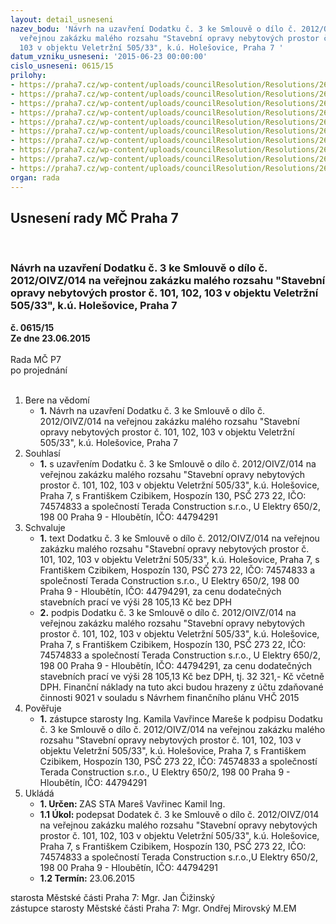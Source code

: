 ```yaml
---
layout: detail_usneseni
nazev_bodu: 'Návrh na uzavření Dodatku č. 3 ke Smlouvě o dílo č. 2012/OIVZ/014 na
  veřejnou zakázku malého rozsahu "Stavební opravy nebytových prostor č. 101, 102,
  103 v objektu Veletržní 505/33", k.ú. Holešovice, Praha 7 '
datum_vzniku_usneseni: '2015-06-23 00:00:00'
cislo_usneseni: 0615/15
prilohy:
- https://praha7.cz/wp-content/uploads/councilResolution/Resolutions/26234/40-15-1._d%c5%afvodov%c3%a1_zpr%c3%a1va.doc
- https://praha7.cz/wp-content/uploads/councilResolution/Resolutions/26234/40-15-2._sod.doc
- https://praha7.cz/wp-content/uploads/councilResolution/Resolutions/26234/40-15-3._dodatek_%c4%8d._1.doc
- https://praha7.cz/wp-content/uploads/councilResolution/Resolutions/26234/40-15-4._dodatek_2.doc
- https://praha7.cz/wp-content/uploads/councilResolution/Resolutions/26234/40-15-5._dodatek_%c4%8d._3.doc
- https://praha7.cz/wp-content/uploads/councilResolution/Resolutions/26234/40-15-6._polo%c5%bekov%c3%bd_rozpo%c4%8det.pdf
- https://praha7.cz/wp-content/uploads/councilResolution/Resolutions/26234/40-15-7._%c5%be%c3%a1dost_o_prodlou%c5%been%c3%ad_term%c3%adnu.pdf
- https://praha7.cz/wp-content/uploads/councilResolution/Resolutions/26234/40-15-8._zd%c5%afvodn%c4%9bn%c3%ad_zm%c4%9bny_ceny_-_istar.pdf
- https://praha7.cz/wp-content/uploads/councilResolution/Resolutions/26234/40-15-9.v%c3%bdpis_registru.pdf
- https://praha7.cz/wp-content/uploads/councilResolution/Resolutions/26234/40-15-10.obchodn%c3%ad_rejst%c5%99%c3%adk.pdf
organ: rada
---
```

<div id="ucUsn_pList" class="usn">
	<span><h2>Usnesení rady MČ Praha 7 </h2>
<br></span><div class="standBody">
<span><h3>Návrh na uzavření Dodatku č. 3 ke Smlouvě o dílo č. 2012/OIVZ/014 na veřejnou zakázku malého rozsahu "Stavební opravy nebytových prostor č. 101, 102, 103 v objektu Veletržní 505/33", k.ú. Holešovice, Praha 7 </h3></span><div class="center">
		<strong>č. 0615/15</strong><br>
	</div>
<div class="center">
		<strong>Ze dne 23.06.2015</strong><br><br>
	</div>Rada MČ P7<br> po projednání<br><br><ol>
<li>Bere na vědomí<ul><li>
<strong>1.</strong> Návrh na uzavření Dodatku č. 3 ke Smlouvě o dílo č. 2012/OIVZ/014 na veřejnou zakázku malého rozsahu "Stavební opravy nebytových prostor č. 101, 102, 103  v objektu Veletržní 505/33", k.ú. Holešovice, Praha 7 </li></ul>
</li>
<li>Souhlasí<ul><li>
<strong>1.</strong> s uzavřením Dodatku č. 3 ke Smlouvě o dílo č. 2012/OIVZ/014 na veřejnou zakázku malého rozsahu "Stavební opravy nebytových prostor č. 101, 102, 103 v objektu Veletržní 505/33", k.ú. Holešovice, Praha 7, s  Františkem Czibikem, Hospozín 130, PSČ 273 22, IČO:  74574833 a společností Terada Construction s.r.o., U Elektry 650/2, 198 00 Praha 9 - Hloubětín, IČO: 44794291 </li></ul>
</li>
<li>Schvaluje<ul>
<li>
<strong>1.</strong> text Dodatku č. 3 ke Smlouvě o dílo č. 2012/OIVZ/014 na veřejnou zakázku malého rozsahu "Stavební opravy nebytových prostor č. 101, 102, 103 v objektu Veletržní 505/33", k.ú. Holešovice, Praha 7, s Františkem Czibikem, Hospozín 130, PSČ 273 22, IČO: 74574833 a společností Terada Construction s.r.o., U Elektry 650/2, 198 00 Praha 9 - Hloubětín, IČO: 44794291, za cenu dodatečných stavebních prací ve výši 28 105,13 Kč bez DPH</li>
<li>
<strong>2.</strong> podpis Dodatku č. 3 ke Smlouvě o dílo č. 2012/OIVZ/014 na veřejnou zakázku malého rozsahu "Stavební opravy nebytových prostor č. 101, 102, 103 v objektu Veletržní 505/33", k.ú. Holešovice, Praha 7, s Františkem Czibikem, Hospozín 130, PSČ 273 22, IČO:  74574833 a společností Terada Construction s.r.o., U Elektry 650/2, 198 00 Praha 9 - Hloubětín, IČO: 44794291, za cenu dodatečných stavebních prací ve výši 28 105,13  Kč bez DPH, tj. 32 321,- Kč včetně DPH. Finanční náklady na tuto akci budou hrazeny z účtu zdaňované činnosti 9021 v souladu s Návrhem finančního plánu VHČ 2015 </li>
</ul>
</li>
<li>Pověřuje<ul><li>
<strong>1.</strong> zástupce starosty Ing. Kamila Vavřince Mareše k podpisu Dodatku č. 3  ke Smlouvě o dílo č. 2012/OIVZ/014 na veřejnou zakázku malého rozsahu "Stavební opravy nebytových prostor č. 101, 102, 103 v objektu Veletržní 505/33", k.ú. Holešovice, Praha 7, s Františkem Czibikem, Hospozín 130,  PSČ 273 22, IČO: 74574833 a společností Terada Construction s.r.o.,  U Elektry 650/2, 198 00 Praha 9 - Hloubětín, IČO: 44794291 </li></ul>
</li>
<li>Ukládá<ul>
<li>
<strong>1. Určen: </strong>ZAS STA Mareš Vavřinec Kamil Ing.</li>
<li>
<strong>1.1 Úkol: </strong>podepsat Dodatek č. 3 ke Smlouvě o dílo č. 2012/OIVZ/014 na veřejnou zakázku malého rozsahu "Stavební opravy nebytových prostor č. 101, 102, 103 v objektu Veletržní 505/33", k.ú. Holešovice, Praha 7, s Františkem Czibikem, Hospozín 130, PSČ 273 22, IČO:  74574833 a společností Terada Construction s.r.o.,U Elektry 650/2, 198 00 Praha 9 - Hloubětín, IČO: 44794291 </li>
<li>
<strong>1.2 Termín: </strong>23.06.2015</li>
</ul>
</li>
</ol>starosta Městské části Praha 7: Mgr. Jan Čižinský<br>zástupce starosty Městské části Praha 7: Mgr. Ondřej Mirovský M.EM 
</div>
</div>